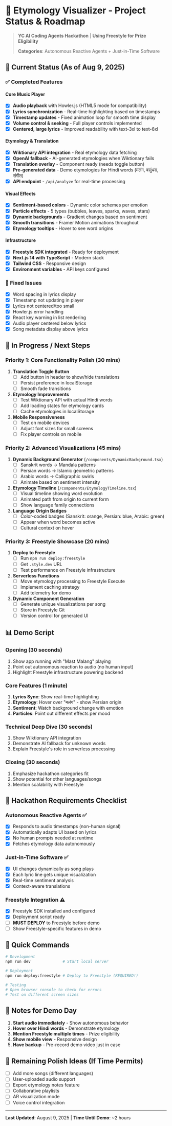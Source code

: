 # 🎵 Etymology Visualizer - Project Status & Roadmap

> **YC AI Coding Agents Hackathon** | **Using Freestyle for Prize Eligibility**
> 
> **Categories**: Autonomous Reactive Agents + Just-in-Time Software

## 🏁 Current Status (As of Aug 9, 2025)

### ✅ Completed Features

#### Core Music Player
- [x] **Audio playback** with Howler.js (HTML5 mode for compatibility)
- [x] **Lyrics synchronization** - Real-time highlighting based on timestamps
- [x] **Timestamp updates** - Fixed animation loop for smooth time display
- [x] **Volume control & seeking** - Full player controls implemented
- [x] **Centered, large lyrics** - Improved readability with text-3xl to text-6xl

#### Etymology & Translation
- [x] **Wiktionary API integration** - Real etymology data fetching
- [x] **OpenAI fallback** - AI-generated etymologies when Wiktionary fails
- [x] **Translation overlay** - Component ready (needs toggle button)
- [x] **Pre-generated data** - Demo etymologies for Hindi words (मलंग, वसुंधरा, संगीत)
- [x] **API endpoint** - `/api/analyze` for real-time processing

#### Visual Effects
- [x] **Sentiment-based colors** - Dynamic color schemes per emotion
- [x] **Particle effects** - 5 types (bubbles, leaves, sparks, waves, stars)
- [x] **Dynamic backgrounds** - Gradient changes based on sentiment
- [x] **Smooth transitions** - Framer Motion animations throughout
- [x] **Etymology tooltips** - Hover to see word origins

#### Infrastructure
- [x] **Freestyle SDK integrated** - Ready for deployment
- [x] **Next.js 14 with TypeScript** - Modern stack
- [x] **Tailwind CSS** - Responsive design
- [x] **Environment variables** - API keys configured

### 🐛 Fixed Issues
- [x] Word spacing in lyrics display
- [x] Timestamp not updating in player
- [x] Lyrics not centered/too small
- [x] Howler.js error handling
- [x] React key warning in list rendering
- [x] Audio player centered below lyrics
- [x] Song metadata display above lyrics

## 🚧 In Progress / Next Steps

### Priority 1: Core Functionality Polish (30 mins)
1. **Translation Toggle Button**
   - [ ] Add button in header to show/hide translations
   - [ ] Persist preference in localStorage
   - [ ] Smooth fade transitions

2. **Etymology Improvements**
   - [ ] Test Wiktionary API with actual Hindi words
   - [ ] Add loading states for etymology cards
   - [ ] Cache etymologies in localStorage

3. **Mobile Responsiveness**
   - [ ] Test on mobile devices
   - [ ] Adjust font sizes for small screens
   - [ ] Fix player controls on mobile

### Priority 2: Advanced Visualizations (45 mins)
1. **Dynamic Background Generator** (`/components/DynamicBackground.tsx`)
   - [ ] Sanskrit words → Mandala patterns
   - [ ] Persian words → Islamic geometric patterns
   - [ ] Arabic words → Calligraphic swirls
   - [ ] Animate based on sentiment intensity

2. **Etymology Timeline** (`/components/EtymologyTimeline.tsx`)
   - [ ] Visual timeline showing word evolution
   - [ ] Animated path from origin to current form
   - [ ] Show language family connections

3. **Language Origin Badges**
   - [ ] Color-coded badges (Sanskrit: orange, Persian: blue, Arabic: green)
   - [ ] Appear when word becomes active
   - [ ] Cultural context on hover

### Priority 3: Freestyle Showcase (20 mins)
1. **Deploy to Freestyle**
   - [ ] Run `npm run deploy:freestyle`
   - [ ] Get `.style.dev` URL
   - [ ] Test performance on Freestyle infrastructure

2. **Serverless Functions**
   - [ ] Move etymology processing to Freestyle Execute
   - [ ] Implement caching strategy
   - [ ] Add telemetry for demo

3. **Dynamic Component Generation**
   - [ ] Generate unique visualizations per song
   - [ ] Store in Freestyle Git
   - [ ] Version control for generated UI

## 📊 Demo Script

### Opening (30 seconds)
1. Show app running with "Mast Malang" playing
2. Point out autonomous reaction to audio (no human input)
3. Highlight Freestyle infrastructure powering backend

### Core Features (1 minute)
1. **Lyrics Sync**: Show real-time highlighting
2. **Etymology**: Hover over "मलंग" - show Persian origin
3. **Sentiment**: Watch background change with emotion
4. **Particles**: Point out different effects per mood

### Technical Deep Dive (30 seconds)
1. Show Wiktionary API integration
2. Demonstrate AI fallback for unknown words
3. Explain Freestyle's role in serverless processing

### Closing (30 seconds)
1. Emphasize hackathon categories fit
2. Show potential for other languages/songs
3. Mention scalability with Freestyle

## 🎯 Hackathon Requirements Checklist

### Autonomous Reactive Agents ✅
- [x] Responds to audio timestamps (non-human signal)
- [x] Automatically adapts UI based on lyrics
- [x] No human prompts needed at runtime
- [x] Fetches etymology data autonomously

### Just-in-Time Software ✅
- [x] UI changes dynamically as song plays
- [x] Each lyric line gets unique visualization
- [x] Real-time sentiment analysis
- [x] Context-aware translations

### Freestyle Integration ⚠️
- [x] Freestyle SDK installed and configured
- [x] Deployment script ready
- [ ] **MUST DEPLOY** to Freestyle before demo
- [ ] Show Freestyle-specific features in demo

## 🚀 Quick Commands

```bash
# Development
npm run dev              # Start local server

# Deployment
npm run deploy:freestyle # Deploy to Freestyle (REQUIRED!)

# Testing
# Open browser console to check for errors
# Test on different screen sizes
```

## 📝 Notes for Demo Day

1. **Start audio immediately** - Show autonomous behavior
2. **Hover over Hindi words** - Demonstrate etymology
3. **Mention Freestyle multiple times** - Prize eligibility
4. **Show mobile view** - Responsive design
5. **Have backup** - Pre-record demo video just in case

## 🎨 Remaining Polish Ideas (If Time Permits)

- [ ] Add more songs (different languages)
- [ ] User-uploaded audio support
- [ ] Export etymology notes feature
- [ ] Collaborative playlists
- [ ] AR visualization mode
- [ ] Voice control integration

---

**Last Updated**: August 9, 2025 | **Time Until Demo**: ~2 hours